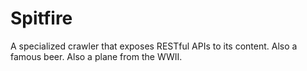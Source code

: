 Spitfire
========

A specialized crawler that exposes RESTful APIs to its content. Also a famous beer. Also a plane from the WWII.